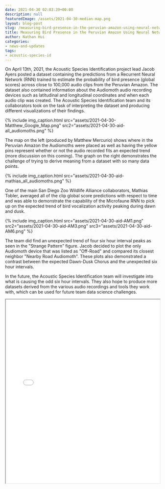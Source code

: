 ```yaml
---
date: 2021-04-30 02:03:39+00:00
description: null
featuredImage: /assets/2021-04-30-median-map.png
layout: blog-post
slug: /measuring-bird-presence-in-the-peruvian-amazon-using-neural-network-predictions
title: Measuring Bird Presence in the Peruvian Amazon Using Neural Network Predictions
author: Nathan Hui
categories:
- news-and-updates
tags:
- acoustic-species-id
---
```

On April 13th, 2021, the Acoustic Species Identification project lead Jacob Ayers posted a dataset containing the predictions from a Recurrent Neural Network (RNN) trained to estimate the probability of bird presence (global scores) across close to 100,000 audio clips from the Peruvian Amazon. The dataset also contained information about the Audiomoth audio recording devices such as latitudinal and longitudinal coordinates and when each audio clip was created. The Acoustic Species Identification team and its collaborators took on the task of interpreting the dataset and producing different visualizations of their findings.

{% include
  img_caption.html
  src="assets/2021-04-30-Matthew_Google_Map.png"
  src2="assets/2021-04-30-aid-all_audiomoths.png"
%}

The map on the left (produced by Matthew Mercurio) shows where in the Peruvian Amazon the Audiomoths were placed as well as having the yellow pins represent whether or not the audio recorded fits an expected trend (more discussion on this coming). The graph on the right demonstrates the challenge of trying to derive meaning from a dataset with so many data points. 

{% include
  img_caption.html
  src="assets/2021-04-30-aid-mathias_all_audiomoths.png"
%}

One of the main San Diego Zoo Wildlife Alliance collaborators, Mathias Tobler, averaged all of the clip global score predictions with respect to time and was able to demonstrate the capability of the Microfaune RNN to pick up on the expected trend of bird vocalization activity peaking during dawn and dusk.

{%
    include
    img_caption.html
    src="assets/2021-04-30-aid-AM1.png"
    src2="assets/2021-04-30-aid-AM3.png"
    src3="assets/2021-04-30-aid-AM6.png"
%}

The team did find an unexpected trend of four six hour interval peaks as seen in the "Strange Pattern" figure. Jacob decided to plot the only Audiomoth device that was listed as "Off-Road" and compared its closest neighbor "Nearby Road Audiomoth". These plots also demonstrated a contrast between the expected Dawn-Dusk Chorus and the unexpected six hour intervals.

In the future, the Acoustic Species Identification team will investigate into what is causing the odd six hour intervals. They also hope to produce more datasets derived from the various audio recordings and tools they work with, which can be used for future team data science challenges.

<iframe src="{{'assets/aid-median_bubble.html' | absolute_url}}" title="Interactive Map" width="100%" height="600"></iframe>
